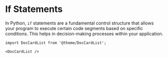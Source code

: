 # If Statements

In Python, `if` statements are a fundamental control structure that allows your program to execute certain code segments based on specific conditions. This helps in decision-making processes within your application.


```mdx-code-block
import DocCardList from '@theme/DocCardList';

<DocCardList />
```

